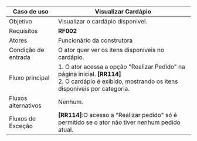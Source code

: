 | Caso de uso         | Visualizar Cardápio                                                                                                                                                                                                                                                                                                                                                                                                                                                                                                                                                                                   |
| ------------------- | ------------------------------------------------------------------------------------------------------------------------------------------------------------------------------------------------------------------------------------------------------------------------------------------------------------------------------------------------------------------------------------------------------------------------------------------------------------------------------------------------------------------------------------------------------------------------------------------------- |
| Objetivo            | Visualizar o cardápio disponivel.                                                                                                                                                                                                                                                                                                                                                                                                                                                                                                                                                             |
| Requisitos          | **RF002**                                                                                                                                                                                                                                                                                                                                                                                                                                                                                                                                                                              |
| Atores              | Funcionário da construtora                                                                                                                                                                                                                                                                                                                                                                                                                                                                                                                                                                        |
| Condição de entrada | O ator quer ver os itens disponíveis no cardápio.                                                                                                                                                                                                                                                                                                                                                                                                                                                                                                                                                |
| Fluxo principal     | 1. O ator acessa a opção "Realizar Pedido" na página inicial. **[RR114]**<br> 2. O cardápio é exibido, mostrando os itens disponíveis por categoria.<br>|
| Fluxos alternativos | Nenhum.<br>                                                                                                                                                                                                                                                                                                                                    |
| Fluxos de Exceção   | **[RR114]**:O acesso a "Realizar pedido" só é permitido se o ator não tiver nenhum pedido atual. <br>                                                                                                                                                                                                                                                                                                                          |
